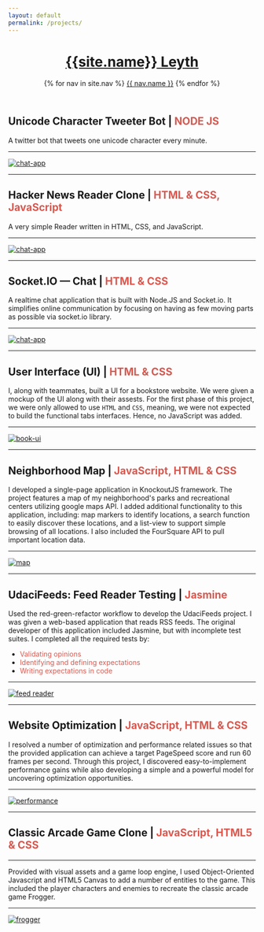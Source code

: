 ```yaml
---
layout: default
permalink: /projects/
---
```

<header class="masthead">        
  <h1 class="masthead-title">
    <a href="{{ site.baseurl }}/"><span> {{site.name}}</span> Leyth</a>
  </h1>
  <nav class="masthead-nav">
    {% for nav in site.nav %}
    <a href="{{ nav.href }}">{{ nav.name }}</a>
    {% endfor %}
  </nav>
</header>

Unicode Character Tweeter Bot | <span style="color:  #D85950">NODE JS</span>
----------------------------------------

A twitter bot that tweets one unicode character every minute.

* * *


[![chat-app](../img/site.png)](https://tweetunicode.herokuapp.com/)

* * *

Hacker News Reader Clone | <span style="color:  #D85950">HTML & CSS, JavaScript</span>
----------------------------------------
A very simple Reader written in HTML, CSS, and JavaScript.

* * *


[![chat-app](../img/hn.png)](https://wehelie.github.io/hn/)

* * *


Socket.IO — Chat | <span style="color:  #D85950">HTML & CSS</span>
----------------------------------------
A realtime chat application that is built with Node.JS and Socket.io. It simplifies online communication by focusing on having as few moving parts as possible via socket.io library.

* * *


[![chat-app](../img/chat.png)](https://uwjavascript200.herokuapp.com/)

* * *


User Interface (UI) | <span style="color:  #D85950">HTML & CSS</span>
----------------------------------------
I, along with teammates, built a UI for a bookstore website. We were given a mockup of the UI along with their assests. For the first phase of this project, we were only allowed to use `HTML` and `CSS`, meaning, we were not expected to build the functional tabs interfaces. Hence, no JavaScript was added.

* * *


[![book-ui](../img/mockup.png)](https://wehelie.github.io/book-ui/)

* * *



Neighborhood Map | <span style="color:  #D85950">JavaScript, HTML & CSS</span>
----------------------------------------
I developed a single-page application in KnockoutJS framework. The project features a map of my neighborhood's parks and recreational centers utilizing google maps API. I added additional functionality to this application, including: map markers to identify locations, a search function to easily discover these locations, and a list-view to support simple browsing of all locations. I also included the FourSquare API to pull important location data.

* * *


[![map](../img/hood.png)](http://wehelie.github.io/neighborhood-map-project/)

* * *

UdaciFeeds: Feed Reader Testing | <span style="color:  #D85950">Jasmine</span>
----------------------------------------

Used the red-green-refactor workflow to develop the UdaciFeeds project. I was given a web-based application that reads RSS feeds. The original developer of this application included Jasmine, but with incomplete test suites. I completed all the required tests by:

- <span style="color: #D85950">Validating opinions</span>
- <span style="color: #D85950">Identifying and defining expectations</span>
- <span style="color: #D85950">Writing expectations in code</span>

* * *

[![feed reader](../img/udacifeed.png)](http://wehelie.github.io/feed-reader/)

* * *

Website Optimization | <span style="color:  #D85950">JavaScript, HTML & CSS</span>
----------------------------------------
I resolved a number of optimization and performance related issues so that the provided application can achieve a target PageSpeed score and run 60 frames per second. Through this project, I discovered easy-to-implement performance gains while also developing a simple and a powerful model for uncovering optimization opportunities.

* * *

[![performance](../img/perf.png)](http://wehelie.github.io/projectfour/)

* * *

Classic Arcade Game Clone  | <span style="color:  #D85950">JavaScript, HTML5 & CSS</span>
----------------------------------------

* * *

Provided with visual assets and a game loop engine, I used Object-Oriented Javascript and HTML5 Canvas to add a number of entities to the game. This included the player characters and enemies to recreate the classic arcade game Frogger.

* * *

[![frogger](../img/frogger.png)](http://wehelie.github.io/project3/)
